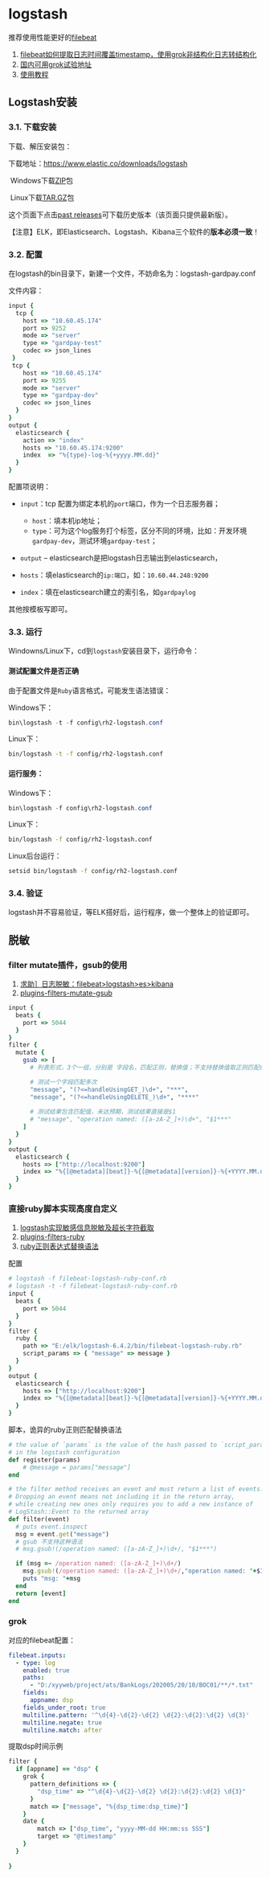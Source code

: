 # logstash
推荐使用性能更好的[filebeat](./filebeat_install.md)

1. [filebeat如何提取日志时间覆盖timestamp，使用grok非结构化日志转结构化](https://elasticsearch.cn/question/3202)
1. [国内可用grok试验地址](http://grok.51vagaa.com/)
1. [使用教程](https://www.cnblogs.com/rongfengliang/p/12198738.html)

## Logstash安装

### 3.1.    下载安装

下载、解压安装包：

下载地址：<https://www.elastic.co/downloads/logstash>

​       Windows下载[ZIP](https://artifacts.elastic.co/downloads/logstash/logstash-6.3.0.zip)包

​       Linux下载[TAR.GZ](https://artifacts.elastic.co/downloads/logstash/logstash-6.3.0.tar.gz)包

这个页面下点击[past releases](https://www.elastic.co/downloads/past-releases)可下载历史版本（该页面只提供最新版）。

【注意】ELK，即Elasticsearch、Logstash、Kibana三个软件的**版本必须一致**！

### 3.2.    配置

在logstash的bin目录下，新建一个文件，不妨命名为：logstash-gardpay.conf

文件内容：

```ruby
input {
  tcp {
    host => "10.60.45.174" 
    port => 9252
    mode => "server"
    type => "gardpay-test"
    codec => json_lines
 }
 tcp {
    host => "10.60.45.174"
    port => 9255
    mode => "server"
    type => "gardpay-dev"
    codec => json_lines
  }
}
output {
  elasticsearch { 
    action => "index"
    hosts => "10.60.45.174:9200" 
    index  => "%{type}-log-%{+yyyy.MM.dd}" 
  }
}
```

配置项说明：

- `input`：tcp 配置为绑定本机的`port`端口，作为一个日志服务器；
  - `host`：填本机ip地址；
  - `type`：可为这个log服务打个标签，区分不同的环境，比如：开发环境`gardpay-dev`，测试环境`gardpay-test`；

- `output` – elasticsearch是把logstash日志输出到elasticsearch，

- `hosts`：填elasticsearch的`ip:端口`，如：`10.60.44.248:9200`

- `index`：填在elasticsearch建立的索引名，如`gardpaylog`

其他按模板写即可。

### 3.3.    运行

Windowns/Linux下，cd到`logstash`安装目录下，运行命令：

#### 测试配置文件是否正确

由于配置文件是`Ruby`语言格式，可能发生语法错误：

Windows下：

```powershell
bin\logstash -t -f config\rh2-logstash.conf
```

Linux下：

```bash
bin/logstash -t -f config/rh2-logstash.conf
```

#### 运行服务：

Windows下：

```powershell
bin\logstash -f config\rh2-logstash.conf
```

Linux下：

```bash
bin/logstash -f config/rh2-logstash.conf
```

Linux后台运行： 

```bash
setsid bin/logstash -f config/rh2-logstash.conf
```

### 3.4.    验证

logstash并不容易验证，等ELK搭好后，运行程序，做一个整体上的验证即可。


## 脱敏
### filter mutate插件，gsub的使用
1. [求助］日志脱敏：filebeat>logstash>es>kibana](https://elasticsearch.cn/question/2057)
1. [plugins-filters-mutate-gsub](https://www.elastic.co/guide/en/logstash/6.4/plugins-filters-mutate.html#plugins-filters-mutate-gsub)

```ruby
input {
  beats {
    port => 5044
  }
}
filter {
  mutate {
    gsub => [
      # 列表形式，3个一组，分别是 字段名，匹配正则，替换值；不支持替换值取正则匹配结果

      # 测试一个字段匹配多次
      "message", "(?<=handleUsingGET_)\d+", "***",
      "message", "(?<=handleUsingDELETE_)\d+", "****"
      
      # 测试结果包含匹配值，未达预期，测试结果直接是$1
      # "message", "operation named: ([a-zA-Z_]+)\d+", "$1***"
    ]
  }
}
output {
  elasticsearch {
    hosts => ["http://localhost:9200"]
    index => "%{[@metadata][beat]}-%{[@metadata][version]}-%{+YYYY.MM.dd}" 
  }
}
```
### 直接ruby脚本实现高度自定义
1. [logstash实现敏感信息脱敏及超长字符截取](https://blog.csdn.net/wangchengaihuiming/article/details/89914587)
1. [plugins-filters-ruby](https://www.elastic.co/guide/en/logstash/6.4/plugins-filters-ruby.html)
1. [ruby正则表达式替换语法](https://www.cnblogs.com/qinyan20/p/3759812.html)

配置
```ruby
# logstash -f filebeat-logstash-ruby-conf.rb
# logstash -t -f filebeat-logstash-ruby-conf.rb
input {
  beats {
    port => 5044
  }
}
filter {
  ruby {
    path => "E:/elk/logstash-6.4.2/bin/filebeat-logstash-ruby.rb"
    script_params => { "message" => message }
  }
}
output {
  elasticsearch {
    hosts => ["http://localhost:9200"]
    index => "%{[@metadata][beat]}-%{[@metadata][version]}-%{+YYYY.MM.dd}" 
  }
}
```

脚本，诡异的ruby正则匹配替换语法
```ruby
# the value of `params` is the value of the hash passed to `script_params`
# in the logstash configuration
def register(params)
	# @message = params["message"]
end

# the filter method receives an event and must return a list of events.
# Dropping an event means not including it in the return array,
# while creating new ones only requires you to add a new instance of
# LogStash::Event to the returned array
def filter(event)
  # puts event.inspect
  msg = event.get("message")
  # gsub 不支持这种语法
  # msg.gsub!(/operation named: ([a-zA-Z_]+)\d+/, "$1***")

  if (msg =~ /operation named: ([a-zA-Z_]+)\d+/)
    msg.gsub!(/operation named: ([a-zA-Z_]+)\d+/,"operation named: "+$1+"***")
    puts "msg: "+msg
  end
  return [event]
end
```

### grok 

对应的filebeat配置：
```yaml
filebeat.inputs:
  - type: log
    enabled: true
    paths:
      - "D:/xyyweb/project/ats/BankLogs/202005/20/10/BOC01/**/*.txt"
    fields:
      appname: dsp
    fields_under_root: true
    multiline.pattern: '^\d{4}-\d{2}-\d{2} \d{2}:\d{2}:\d{2} \d{3}'
    multiline.negate: true
    multiline.match: after
```
提取dsp时间示例
```ruby
filter {
  if [appname] == "dsp" {
    grok {
      pattern_definitions => {
        "dsp_time" => "^\d{4}-\d{2}-\d{2} \d{2}:\d{2}:\d{2} \d{3}"
      }
      match => ["message", "%{dsp_time:dsp_time}"]
    }
    date {
        match => ["dsp_time", "yyyy-MM-dd HH:mm:ss SSS"]
        target => "@timestamp"
    }
  }
  
}
```

